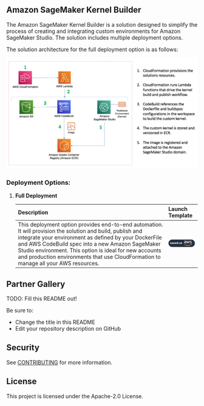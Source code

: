 ## Amazon SageMaker Kernel Builder

The Amazon SageMaker Kernel Builder is a solution designed to simplify the process of creating and integrating custom environments for Amazon SageMaker Studio. The solution includes multiple deployment options. 

The solution architecture for the full deployment option is as follows:

![architecture](/images/kernel-builder-architecture-full.png)




### Deployment Options:

1. **Full Deployment**

   | Description | Launch Template |
   |-------------|-----------------|
   |This deployment option provides end-to-end automation. It will provision the solution and build, publish and integrate your environment as defined by your DockerFile and AWS CodeBuild spec into a new Amazon SageMaker Studio environment. This option  is ideal for new accounts and production environments that use CloudFormation to manage all your AWS resources. | <a href="https://console.aws.amazon.com/cloudformation/home?region=region#/stacks/new?stackName=kernel-builder&templateURL=https://dtong-public-fileshare.s3-us-west-2.amazonaws.com/kernel-builder/src/deploy/cf/kernel-builder-full.yml">![Full-Option](/images/deploy-to-aws.png)</a> |





## Partner Gallery

TODO: Fill this README out!

Be sure to:

* Change the title in this README
* Edit your repository description on GitHub

## Security

See [CONTRIBUTING](CONTRIBUTING.md#security-issue-notifications) for more information.

## License

This project is licensed under the Apache-2.0 License.

